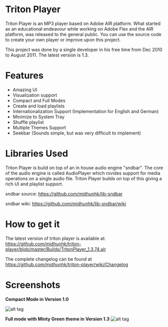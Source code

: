 Triton Player
=============

Triton Player is an MP3 player based on Adobe AIR platform. What started as an educational endeavour while working on Adobe Flex and the AIR platform, was released to the general public.
You can use the source code to create your own player or improve upon this project. 

This project was done by a single developer in his free time from Dec 2010 to August 2011. The latest version is 1.3.

Features
========
* Amazing UI
* Visualization support
* Compact and Full Modes
* Create and load playlists
* Internationalization Support (Implementation for English and German)
* Minimize to System Tray
* Shuffle playlist
* Multiple Themes Support
* Seekbar (Sounds simple, but was very difficult to implement)

Libraries Used
==============
Triton Player is build on top of an in house audio engine "sndbar". The core of the audio engine is called AudioPlayer which rovides support for media operations on a single audio file. Triton Player builds on top of this giving a rich UI and playlist support.

sndbar source: https://github.com/midhunhk/lib-sndbar

sndbar wiki: https://github.com/midhunhk/lib-sndbar/wiki

How to get it
=============
The latest version of triton player is available at:
https://github.com/midhunhk/triton-player/blob/master/Builds/TritonPlayer_1.3.74.air

The complete changelog can be found at https://github.com/midhunhk/triton-player/wiki/Changelog

Screenshots
===========
**Compact Mode in Version 1.0**

![alt tag](https://lh3.googleusercontent.com/-xS2W-ppISQo/TTOxNh56kpI/AAAAAAAAAYg/G0q_LW1HNeY/w586-h362-no/triton_1_compact_mode.PNG)

**Full mode with Minty Green theme in Version 1.3**
![alt tag](https://lh4.googleusercontent.com/-oDMYXziHeiE/Thct2ebPbyI/AAAAAAAAAb4/VGw6WTlfiqc/w578-h553-no/triton_1.3_final_green_theme.PNG)

